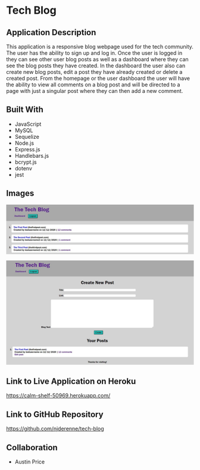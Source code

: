 # Tech Blog

## Application Description

This application is a responsive blog webpage used for the tech community. The user has the ability to sign up and log in. Once the user is logged in they can see other user blog posts as well as a dashboard where they can see the blog posts they have created. In the dashboard the user also can create new blog posts, edit a post they have already created or delete a created post. From the homepage or the user dashboard the user will have the ability to view all comments on a blog post and will be directed to a page with just a singular post where they can then add a new comment.

## Built With

* JavaScript
* MySQL
* Sequelize
* Node.js
* Express.js
* Handlebars.js
* bcrypt.js
* dotenv
* jest

## Images

![Home Page](https://github.com/njderenne/tech-blog/blob/develop/public/images/homepage.JPG?raw=true)


![Dashboard](https://github.com/njderenne/tech-blog/blob/develop/public/images/dashboard.JPG?raw=true)


## Link to Live Application on Heroku

https://calm-shelf-50969.herokuapp.com/ 

## Link to GitHub Repository

https://github.com/njderenne/tech-blog

## Collaboration

* Austin Price